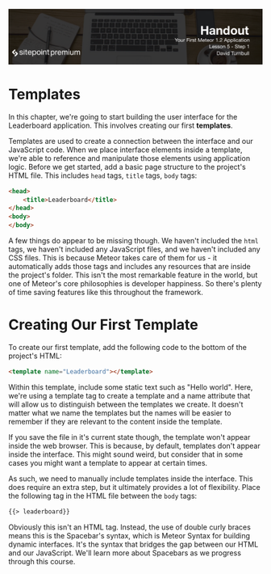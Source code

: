 ![](headings/5.1.png)

# Templates

In this chapter, we're going to start building the user interface for the Leaderboard application. This involves creating our first **templates**.

Templates are used to create a connection between the interface and our JavaScript code. When we place interface elements inside a template, we're able to reference and manipulate those elements using application logic. Before we get started, add a basic page structure to the project's HTML file. This includes `head` tags, `title` tags, `body` tags:

```html
<head>
	<title>Leaderboard</title>
</head>
<body>
</body>
```

A few things do appear to be missing though. We haven't included the `html` tags, we haven't included any JavaScript files, and we haven't included any CSS files. This is because Meteor takes care of them for us - it automatically adds those tags and includes any resources that are inside the project's folder. This isn't the most remarkable feature in the world, but one of Meteor's core philosophies is developer happiness. So there's plenty of time saving features like this throughout the framework.

# Creating Our First Template

To create our first template, add the following code to the bottom of the project's HTML:

```html
<template name="Leaderboard"></template>
```

Within this template, include some static text such as "Hello world". Here, we're using a template tag to create a template and a name attribute that will allow us to distinguish between the templates we create. It doesn't matter what we name the templates but the names will be easier to remember if they are relevant to the content inside the template.

If you save the file in it's current state though, the template won't appear inside the web browser. This is because, by default, templates don't appear inside the interface. This might sound weird, but consider that in some cases you might want a template to appear at certain times.

As such, we need to manually include templates inside the interface. This does require an extra step, but it ultimately provides a lot of flexibility. Place the following tag in the HTML file between the `body` tags:

```html
{{> leaderboard}}
```

Obviously this isn't an HTML tag. Instead, the use of double curly braces means this is the Spacebar's syntax, which is Meteor Syntax for building dynamic interfaces. It's the syntax that bridges the gap between our HTML and our JavaScript. We'll learn more about Spacebars as we progress through this course.